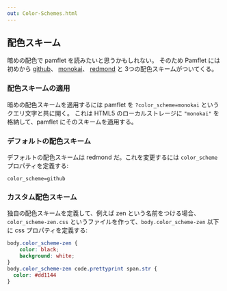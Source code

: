 ```yaml
---
out: Color-Schemes.html
---
```


配色スキーム
----------

暗めの配色で pamflet を読みたいと思うかもしれない。
そのため Pamflet には初めから <a href="?color_scheme=github">github</a>、
<a href="?color_scheme=monokai">monokai</a>、
<a href="?color_scheme=redmond">redmond</a>
と 3つの配色スキームがついてくる。

### 配色スキームの適用

暗めの配色スキームを適用するには pamflet を
<nobr><code>?color_scheme=monokai</code></nobr> というクエリ文字と共に開く。
これは HTML5 のローカルストレージに `"monokai"` を格納して、pamflet にそのスキームを適用する。

### デフォルトの配色スキーム

デフォルトの配色スキームは redmond だ。これを変更するには `color_scheme` プロパティを定義する:

    color_scheme=github

### カスタム配色スキーム

独自の配色スキームを定義して、例えば zen という名前をつける場合、`color_scheme-zen.css`
というファイルを作って、`body.color_scheme-zen` 以下に css プロパティを定義する:

```css
body.color_scheme-zen {
    color: black;
    background: white;
}
body.color_scheme-zen code.prettyprint span.str {
  color: #dd1144
}
```
